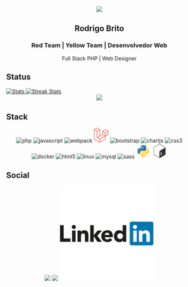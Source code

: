 <div align="center">
  <a href="https://www.rodrigobrito.dev.br/">
    <img width="100" src="https://www.rodrigobrito.dev.br/themes/web/assets/images/logo.svg">
  </a>
</div>

<h2 align="center">Rodrigo Brito</h2>
<h3 align="center">Red Team | Yellow Team | Desenvolvedor Web</h3>
<div align="center">Full Stack PHP | Web Designer</div>

<h2>Status</h2>
<div>
     <a href="https://github-readme-stats.vercel.app">
        <img width="49%" alt="Stats" src="https://github-readme-stats-sigma-five.vercel.app/api?&count_private=true&include_all_commits=true&username=brito101&theme=tokyonight&custom_title=GitHub+Stats&hide_border=true"/>
    </a>
 <a href="https://github-readme-streak-stats.herokuapp.com">
        <img width="49%" alt="Streak Stats" src="https://github-readme-streak-stats.herokuapp.com?user=brito101&theme=tokyonight&hide_border=true"/>
    </a>
</div>

<div  align="center">
   <img src="https://github-readme-stats-sigma-five.vercel.app/api/top-langs/?username=brito101&theme=tokyonight&hide_border=true" />
  </div>

<h2>Stack</h2>

<p align="center">
  <img src="https://cdn.jsdelivr.net/gh/devicons/devicon/icons/php/php-original.svg" alt="php" width="40" height="40"/> 
  <img src="https://cdn.jsdelivr.net/gh/devicons/devicon/icons/javascript/javascript-original.svg" alt="javascript" width="40" height="40"/> 
  <img src="https://cdn.jsdelivr.net/gh/devicons/devicon/icons/webpack/webpack-original.svg" alt="webpack" width="40" height="40"/> 
  <img src="https://github.com/devicons/devicon/blob/master/icons/laravel/laravel-original.svg" alt="laravel" width="40" height="40"/> 
  <img src="https://cdn.jsdelivr.net/gh/devicons/devicon/icons/bootstrap/bootstrap-plain.svg" alt="bootstrap" width="40" height="40"/> 
  <img src="https://www.chartjs.org/media/logo-title.svg" alt="chartjs" width="40" height="40"/> 
  <img src="https://cdn.jsdelivr.net/gh/devicons/devicon/icons/css3/css3-original-wordmark.svg" alt="css3" width="40" height="40"/> 
  <img src="https://cdn.jsdelivr.net/gh/devicons/devicon/icons/docker/docker-original-wordmark.svg" alt="docker" width="40" height="40"/> 
  <img src="https://cdn.jsdelivr.net/gh/devicons/devicon/icons/html5/html5-original-wordmark.svg" alt="html5" width="40" height="40"/> 
  <img src="https://cdn.jsdelivr.net/gh/devicons/devicon/icons/linux/linux-original.svg" alt="linux" width="40" height="40"/> 
  <img src="https://cdn.jsdelivr.net/gh/devicons/devicon/icons/mysql/mysql-original-wordmark.svg" alt="mysql" width="40" height="40"/>
  <img src="https://cdn.jsdelivr.net/gh/devicons/devicon/icons/sass/sass-original.svg" alt="sass" width="40" height="40"/> 
  <img src="https://github.com/devicons/devicon/blob/master/icons/python/python-original.svg" alt="python" width="40" height="40"/> 
  <img src="https://github.com/devicons/devicon/blob/master/icons/bash/bash-original.svg" alt="bash" width="40" height="40"/> 
</p>


<h2>Social</h2>

<p id="socialIcons" align="center">
    <a href="https://pt.stackoverflow.com/users/193373/rodrigo-carvalho-de-brito" alt="StackOverflow">
        <img src="https://img.shields.io/badge/-StackOverflow-FE7A16?style=flat-square&logo=stack-overflow&logoColor=white" /></a>
    <a href="https://www.instagram.com/rodrigobrito101/" alt="Instagram">
        <img src="https://img.shields.io/badge/-Instagram-E4405F?style=flat-square&logo=instagram&logoColor=white" /></a>
   <a href="https://www.linkedin.com/in/rodrigo-carvalho-de-brito-43a130286/" alt="Linkedin">
        <img src="https://github.com/devicons/devicon/blob/master/icons/linkedin/linkedin-original-wordmark.svg" /></a>
</p>
